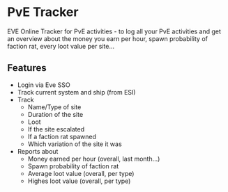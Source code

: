 # PvE Tracker
EVE Online Tracker for PvE activities - to log all your PvE activities and get an overview about the money you earn per hour, spawn probability of faction rat, every loot value per site...

## Features
* Login via Eve SSO
* Track current system and ship (from ESI)
* Track
  * Name/Type of site
  * Duration of the site
  * Loot
  * If the site escalated
  * If a faction rat spawned
  * Which variation of the site it was
* Reports about
  * Money earned per hour (overall, last month...)
  * Spawn probability of faction rat
  * Average loot value (overall, per type)
  * Highes loot value (overall, per type)
